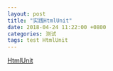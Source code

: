 ```yaml
---
layout: post
title: "实践HtmlUnit"
date: 2018-04-24 11:22:00 +0800
categories: 测试
tags: test HtmlUnit
---
```


[HtmlUnit](http://htmlunit.sourceforge.net/)

